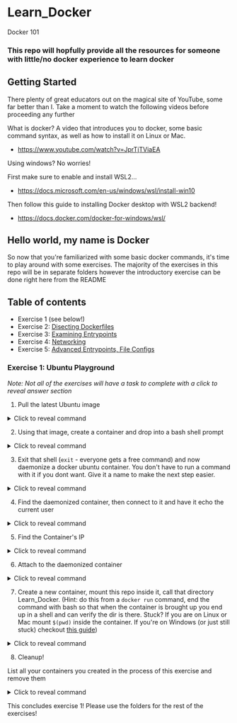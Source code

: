 # Learn_Docker
Docker 101

### This repo will hopfully provide all the resources for someone with little/no docker experience to learn docker

## Getting Started

There plenty of great educators out on the magical site of YouTube, some far better than I. Take a moment to watch the following videos before proceeding any further

What is docker? A video that introduces you to docker, some basic command syntax, as well as how to install it on Linux or Mac. 
* https://www.youtube.com/watch?v=JprTjTViaEA

Using windows? No worries!

First make sure to enable and install WSL2...
* https://docs.microsoft.com/en-us/windows/wsl/install-win10

Then follow this guide to installing Docker desktop with WSL2 backend!
* https://docs.docker.com/docker-for-windows/wsl/

## Hello world, my name is Docker

So now that you're familiarized with some basic docker commands, it's time to play around with some exercises. The majority of the exercises in this repo will be in separate folders however the introductory exercise can be done right here from the README

## Table of contents 
* Exercise 1 (see below!)
* Exercise 2: [Disecting Dockerfiles](/Exercise_2/)
* Exercise 3: [Examining Entrypoints](/Exercise_3/)
* Exercise 4: [Networking](/Exercise_4/)
* Exercise 5: [Advanced Entrypoints, File Configs](/Exercise_5/)
### Exercise 1: Ubuntu Playground
<i>Note: Not all of the exercises will have a task to complete with a click to reveal answer section</i>

1. Pull the latest Ubuntu image

<details>
  <summary>Click to reveal command</summary>
  
`docker pull ubuntu:latest`
</details>

2. Using that image, create a container and drop into a bash shell prompt

<details>
  <summary>Click to reveal command</summary>
  
`docker run -it ubuntu bash`
</details>

3. Exit that shell (`exit` - everyone gets a free command) and now daemonize a docker ubuntu container. You don't have to run a command with it if you dont want. Give it a name to make the next step easier.

<details>
  <summary>Click to reveal command</summary>
  
`docker run -it -d --name container_name ubuntu`
</details>

4. Find the daemonized container, then connect to it and have it echo the current user

<details>
  <summary>Click to reveal command</summary>
  
  This is a 2 part process

  Find the container:
  * `docker ps`

  Connect to it and echo the user:
  * ` docker exec -it container_name whoami`
</details>

5. Find the Container's IP

<details>
  <summary>Click to reveal command</summary>
  
`docker inspect container_name | grep -i ipaddress`
Bonus if you used grep :smile:
</details>

6. Attach to the daemonized container

<details>
  <summary>Click to reveal command</summary>
  
`docker attach container_name`
</details>

7. Create a new container, mount this repo inside it, call that directory Learn_Docker. (Hint: do this from a `docker run` command, end the command with bash so that when the container is brought up you end up in a shell and can verify the dir is there. Stuck? If you are on Linux or Mac mount `$(pwd)` inside the container. If you're on Windows (or just still stuck) checkout [this guide](https://medium.com/@kale.miller96/how-to-mount-your-current-working-directory-to-your-docker-container-in-windows-74e47fa104d7))

<details>
  <summary>Click to reveal command</summary>

Alright I'll admit this might be a tough one

On Mac or Linux run the following
`docker run -it -v $(pwd):/Learn_docker ubuntu bash`

The idea here is that $(pwd) is the absolute path to the current working directory, held in a temporary variable

On windows (ugh) 
`docker run -it -v //c/path/to/this/folder:/Learn_docker ubuntu bash`

What the heck? Well, you need to convert your windows file path to linux-y file path, and the way of doing that is starting the path with double slashes `//` then the `c` drive or whatever drive you have. Honestly, run `$(pwd)` in gitbash from this folder then just add an extra `/`. You <b>did</b> install gitbash like I told you to right? :wink: 
</details>

8. Cleanup!

List all your containers you created in the process of this exercise and remove them 

<details>
  <summary>Click to reveal command</summary>
  
`docker ps -a`

`docker rm containerid` 
</details>

This concludes exercise 1! Please use the folders for the rest of the exercises!